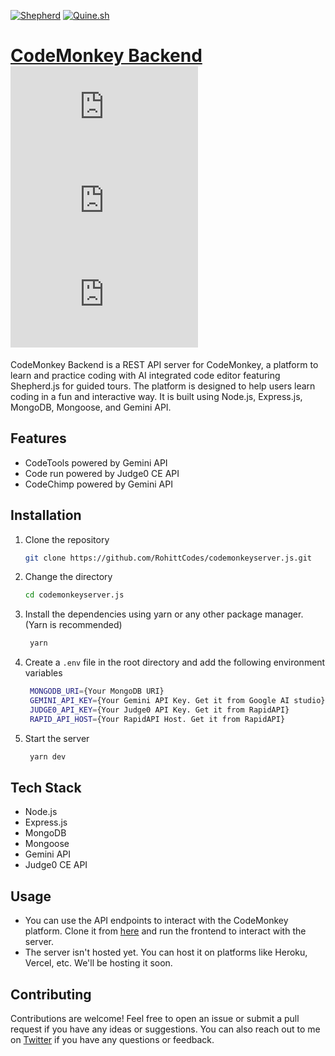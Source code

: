 [![Shepherd](https://img.shields.io/badge/Shepherd-JS-EFF2F3?labelColor=16202D&style=for-the-badge&link=https://shepherdjs.dev/)](https://shepherdjs.dev/)
[![Quine.sh](https://img.shields.io/badge/Quine.sh-131633?style=for-the-badge&link=https://quine.sh/)](https://quine.sh/)

# [CodeMonkey Backend](https://github.com/RohittCodes/codemonkeyserver.js) ![GitHub repo size](https://img.shields.io/github/repo-size/RohittCodes/codemonkeyserver.js?style=for-the-badge) ![GitHub](https://img.shields.io/github/license/RohittCodes/codemonkeyserver.js?style=for-the-badge) ![GitHub last commit](https://img.shields.io/github/last-commit/RohittCodes/codemonkeyserver.js?style=for-the-badge)

CodeMonkey Backend is a REST API server for CodeMonkey, a platform to learn and practice coding with AI integrated code editor featuring Shepherd.js for guided tours. The platform is designed to help users learn coding in a fun and interactive way. It is built using Node.js, Express.js, MongoDB, Mongoose, and Gemini API.

## Features

- CodeTools powered by Gemini API
- Code run powered by Judge0 CE API
- CodeChimp powered by Gemini API

## Installation

1. Clone the repository
   ```sh
   git clone https://github.com/RohittCodes/codemonkeyserver.js.git
    ```

2. Change the directory
   ```sh
   cd codemonkeyserver.js
   ```

3. Install the dependencies using yarn or any other package manager. (Yarn is recommended)
   ```sh
    yarn
   ```

4. Create a `.env` file in the root directory and add the following environment variables
   ```sh
    MONGODB_URI={Your MongoDB URI}
    GEMINI_API_KEY={Your Gemini API Key. Get it from Google AI studio}
    JUDGE0_API_KEY={Your Judge0 API Key. Get it from RapidAPI}
    RAPID_API_HOST={Your RapidAPI Host. Get it from RapidAPI}
    ```
    
5. Start the server
   ```sh
    yarn dev
    ```

## Tech Stack

- Node.js
- Express.js
- MongoDB
- Mongoose
- Gemini API
- Judge0 CE API

## Usage

- You can use the API endpoints to interact with the CodeMonkey platform. Clone it from [here](https://github.com/RohittCodes/codemonkey.js) and run the frontend to interact with the server.
- The server isn't hosted yet. You can host it on platforms like Heroku, Vercel, etc. We'll be hosting it soon.

## Contributing

Contributions are welcome! Feel free to open an issue or submit a pull request if you have any ideas or suggestions. You can also reach out to me on [Twitter](https://twitter.com/RohittCodes) if you have any questions or feedback.